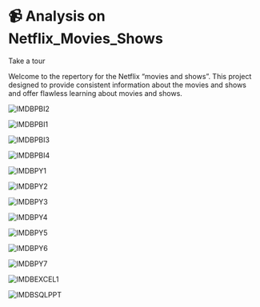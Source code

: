 # 📹 Analysis on Netflix_Movies_Shows
Take a tour

Welcome to the repertory for the Netflix “movies and shows”. This project designed to provide consistent information about the movies and shows and offer flawless learning about movies and shows.


![IMDBPBI2](https://github.com/user-attachments/assets/1ae30748-5605-4e1f-8ff4-cdbf1ccf5518)


![IMDBPBI1](https://github.com/user-attachments/assets/fcb9c436-d623-41d1-8506-72cb27e85014)


![IMDBPBI3](https://github.com/user-attachments/assets/a5aac170-79bb-471d-b2fc-d5c1eddecdb7)


![IMDBPBI4](https://github.com/user-attachments/assets/50a4ce22-a379-406e-8796-a06c5756e4e3)


![IMDBPY1](https://github.com/user-attachments/assets/a3017001-2833-44ce-88ed-e2ddc56e647d)


![IMDBPY2](https://github.com/user-attachments/assets/dfcb3a9c-091f-4808-866d-701ae4a4f1d7)


![IMDBPY3](https://github.com/user-attachments/assets/e2813e31-4fe0-4186-9c26-287e1efc96a3)


![IMDBPY4](https://github.com/user-attachments/assets/f257a936-4860-4fb4-8a7e-d771c33dd5f2)


![IMDBPY5](https://github.com/user-attachments/assets/d52b6e13-6259-432e-ba34-bbc29705be3d)


![IMDBPY6](https://github.com/user-attachments/assets/77fa05ca-39d6-42a4-a725-1429ef1cc798)


![IMDBPY7](https://github.com/user-attachments/assets/800d768b-acd7-4acf-a568-30166fca4f69)


![IMDBEXCEL1](https://github.com/user-attachments/assets/faafff0f-1111-4e95-9427-f87649adf1b8)


![IMDBSQLPPT](https://github.com/user-attachments/assets/672933a9-2b34-45e7-8e64-24200f1f0ea4)





